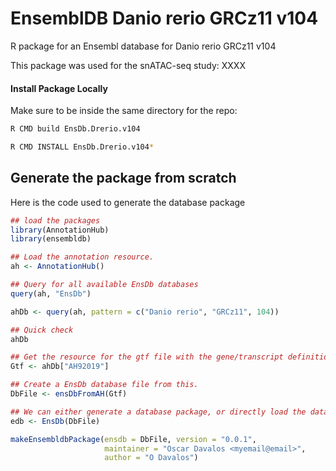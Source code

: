 # EnsemblDB Danio rerio GRCz11 v104

R package for an Ensembl database for Danio rerio GRCz11 v104

This package was used for the snATAC-seq study: XXXX

#### Install Package Locally
Make sure to be inside the same directory for the repo:

````bash
R CMD build EnsDb.Drerio.v104

R CMD INSTALL EnsDb.Drerio.v104*
````

## Generate the package from scratch
Here is the code used to generate the database package

````R
## load the packages
library(AnnotationHub)
library(ensembldb)

## Load the annotation resource.
ah <- AnnotationHub()

## Query for all available EnsDb databases
query(ah, "EnsDb")

ahDb <- query(ah, pattern = c("Danio rerio", "GRCz11", 104))

## Quick check
ahDb

## Get the resource for the gtf file with the gene/transcript definitions.
Gtf <- ahDb["AH92019"]

## Create a EnsDb database file from this.
DbFile <- ensDbFromAH(Gtf)

## We can either generate a database package, or directly load the data
edb <- EnsDb(DbFile)

makeEnsembldbPackage(ensdb = DbFile, version = "0.0.1",
                     maintainer = "Oscar Davalos <myemail@email>",
                     author = "O Davalos")
````
